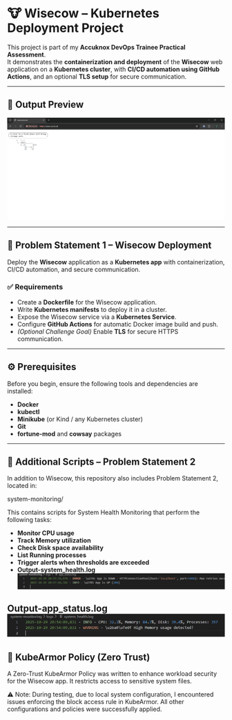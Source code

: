 # 🐮 Wisecow – Kubernetes Deployment Project  

This project is part of my **Accuknox DevOps Trainee Practical Assessment**.  
It demonstrates the **containerization and deployment** of the **Wisecow** web application on a **Kubernetes cluster**, with **CI/CD automation using GitHub Actions**, and an optional **TLS setup** for secure communication.  

---

## 📸 Output Preview  


![wisecow-output](./output/output-1.png)  

---

## 🧩 Problem Statement 1 – Wisecow Deployment  

Deploy the **Wisecow** application as a **Kubernetes app** with containerization, CI/CD automation, and secure communication.  

### ✅ Requirements  
- Create a **Dockerfile** for the Wisecow application.  
- Write **Kubernetes manifests** to deploy it in a cluster.  
- Expose the Wisecow service via a **Kubernetes Service**.  
- Configure **GitHub Actions** for automatic Docker image build and push.  
- *(Optional Challenge Goal)* Enable **TLS** for secure HTTPS communication.  

---

## ⚙️ Prerequisites  

Before you begin, ensure the following tools and dependencies are installed:  

- **Docker**  
- **kubectl**  
- **Minikube** (or Kind / any Kubernetes cluster)  
- **Git**  
- **fortune-mod** and **cowsay** packages  
---
## 🧠 Additional Scripts – Problem Statement 2

In addition to Wisecow, this repository also includes Problem Statement 2, located in:

system-monitoring/


This contains scripts for System Health Monitoring that perform the following tasks:

- **Monitor CPU usage**
- **Track Memory utilization**
- **Check Disk space availability**
- **List Running processes**
- **Trigger alerts when thresholds are exceeded**
- **Output-system_health.log**
![wisecow-output](./output/system_health.png)  

 **Output-app_status.log**
 ![wisecow-output](./output/app_status.png)  
---
## 🧰 KubeArmor Policy (Zero Trust)

A Zero-Trust KubeArmor Policy was written to enhance workload security for the Wisecow app.
It restricts access to sensitive system files.

⚠️ Note:
During testing, due to local system configuration, I encountered issues enforcing the block access rule in KubeArmor.
All other configurations and policies were successfully applied.